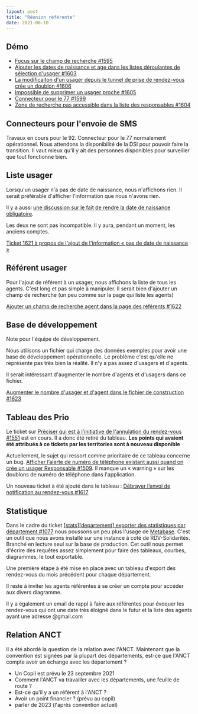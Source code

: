 ```yaml
---
layout: post
title: "Réunion référente"
date: 2021-08-10
---
```


## Démo

* [Focus sur le champ de recherche #1595](https://github.com/betagouv/rdv-solidarites.fr/issues/1595)
* [ Ajouter les dates de naissance et age dans les listes déroulantes de sélection d'usager #1603 ](https://github.com/betagouv/rdv-solidarites.fr/issues/1603)
* [La modificaiton d'un usager depuis le tunnel de prise de rendez-vous crée un doublon #1606 ](https://github.com/betagouv/rdv-solidarites.fr/issues/1606)
* [Impossible de supprimer un usager proche #1605 ](https://github.com/betagouv/rdv-solidarites.fr/issues/1605)
* [ Connecteur pour le 77 #1599 ](https://github.com/betagouv/rdv-solidarites.fr/issues/1599)
* [ Zone de recherche pas accessible dans la liste des responsables #1604 ](https://github.com/betagouv/rdv-solidarites.fr/issues/1604)


## Connecteurs pour l'envoie de SMS

Travaux en cours pour le 92. Connecteur pour le 77 normalement opérationnel. Nous attendons la disponibilité de la DSI pour pouvoir faire la transition. Il vaut mieux qu'il y ait des personnes disponibles pour surveiller que tout fonctionne bien.

## Liste usager

Lorsqu'un usager n'a pas de date de naissance, nous n'affichons rien. Il serait préférable d'afficher l'information que nous n'avons rien.

Il y a aussi [une discussion sur le fait de rendre la date de naissance obligatoire](https://forum.rdv-solidarites.fr/t/rendre-obligatoire-la-date-de-naissance/67).

Les deux ne sont pas incompatible. Il y aura, pendant un moment, les anciens comptes.

[Ticket 1621 à propos de l'ajout de l'information « pas de date de naissance »](https://github.com/betagouv/rdv-solidarites.fr/issues/1621)

## Référent usager

Pour l'ajout de référent à un usager, nous affichons la liste de tous les agents. C'est long et pas simple à manipuler. Il serait bien d'ajouter un champ de recherche (un peu comme sur la page qui liste les agents)

[Ajouter un champ de recherche agent dans la page des référents #1622](https://github.com/betagouv/rdv-solidarites.fr/issues/1622)

## Base de développement

Note pour l'équipe de développement.

Nous utilisons un fichier qui charge des données exemples pour avoir une base de développement opérationnelle. Le problème c'est qu'elle ne représente pas très bien la réalité. Il n'y a pas assez d'usagers et d'agents.

Il serait intéressant d'augmenter le nombre d'agents et d'usagers dans ce fichier.

[Augmenter le nombre d'usager et d'agent dans le fichier de construction #1623](https://github.com/betagouv/rdv-solidarites.fr/issues/1623)


## Tableau des Prio

Le ticket sur [Préciser qui est à l'initiative de l'annulation du rendez-vous #1551](https://github.com/betagouv/rdv-solidarites.fr/issues/1551) est en cours. Il a donc été retiré du tableau. **Les points qui avaient été attribués à ce tickets par les territories sont à nouveau disponible**

Actuellement, le sujet qui ressort comme prioritaire de ce tableau concerne un bug. [Afficher l’alerte de numéro de téléphone existant aussi quand on crée un usager Responsable #1509](https://github.com/betagouv/rdv-solidarites.fr/issues/1509). Il manque un « warning » sur les doublons de numéro de téléphone dans l'application.

Un nouveau ticket à été ajouté dans le tableau : [
Débrayer l’envoi de notification au rendez-vous #1617 ](https://github.com/betagouv/rdv-solidarites.fr/issues/1617)

## Statistique

Dans le cadre du ticket [[stats][departement] exporter des statistiques par département #1077](https://github.com/betagouv/rdv-solidarites.fr/issues/1077) nous poussons un peu plus l'usage de [Metabase](https://www.metabase.com/). C'est un outil que nous avons installé sur une instance à coté de RDV-Solidarités. Branché en lecture seul sur la base de production. Cet outil nous permet d'écrire des requêtes assez simplement pour faire des tableaux, courbes, diagrammes, le tout exportable.

Une première étape à été mise en place avec un tableau d'export des rendez-vous du mois précédent pour chaque département.

Il reste à inviter les agents référentes à se créer un compte pour accéder aux divers diagramme.


Il y a également un email de rappl à faire aux référentes pour évoquer les rendez-vous qui ont une date très éloigné dans le futur et la liste des agents ayant une adresse @gmail.com

## Relation ANCT

Il a été abordé la question de la relation avec l'ANCT. Maintenant que la convention est signées par la plupart des départements, est-ce que l'ANCT compte avoir un échange avec les département ?

- Un Copil est prévu le 23 septembre 2021
- Comment l'ANCT va travailler avec les départements, une feuille de route ?
- Est-ce qu'il y a un référent à l'ANCT ?
- Avoir un point financier ? (prévu au copil)
- parler de 2023 (l'après convention actuel)